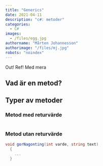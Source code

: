 ```yaml
---
title: "Generics"
date: 2021-04-11
description: "c#: metoder"
categories:
  - C#
images:
  - /files/egg.jpg
authorname: "Mårten Johannesson"
authorimage: "/files/mj.jpg"
robots: "noindex"
---
```


Out! Ref! Med mera
<!--more-->
## Vad är en metod?

## Typer av metoder

### Metod med returvärde
```C#

```

### Metod utan returvärde

```c#
void gorNagonting(int varde, string text)
  {
    ...
  }
```
